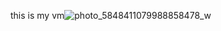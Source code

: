 this is my vm![photo_5848411079988858478_w](https://github.com/user-attachments/assets/3800b6d7-38f7-4ae5-b5b8-cc73897a56a5)
